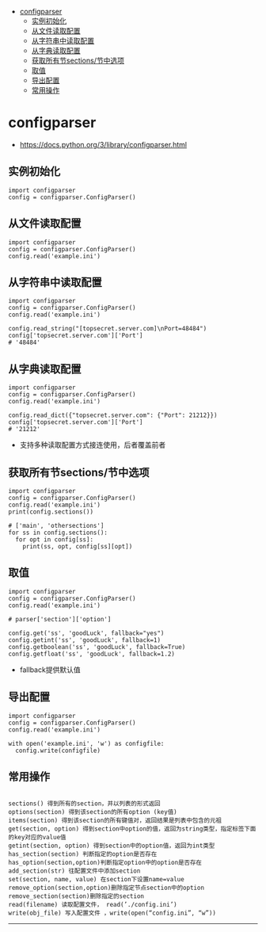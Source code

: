 <!-- MDTOC maxdepth:6 firsth1:1 numbering:0 flatten:0 bullets:1 updateOnSave:1 -->

- [configparser](#configparser)   
   - [实例初始化](#实例初始化)   
   - [从文件读取配置](#从文件读取配置)   
   - [从字符串中读取配置](#从字符串中读取配置)   
   - [从字典读取配置](#从字典读取配置)   
   - [获取所有节sections/节中选项](#获取所有节sections节中选项)   
   - [取值](#取值)   
   - [导出配置](#导出配置)   
   - [常用操作](#常用操作)   

<!-- /MDTOC -->

# configparser

* <https://docs.python.org/3/library/configparser.html>


## 实例初始化

```
import configparser
config = configparser.ConfigParser()
```

## 从文件读取配置

```
import configparser
config = configparser.ConfigParser()
config.read('example.ini')
```

## 从字符串中读取配置

```
import configparser
config = configparser.ConfigParser()
config.read('example.ini')

config.read_string("[topsecret.server.com]\nPort=48484")
config['topsecret.server.com']['Port']
# '48484'

```

## 从字典读取配置

```
import configparser
config = configparser.ConfigParser()
config.read('example.ini')

config.read_dict({"topsecret.server.com": {"Port": 21212}})
config['topsecret.server.com']['Port']
# '21212'
```

* 支持多种读取配置方式接连使用，后者覆盖前者


## 获取所有节sections/节中选项

```
import configparser
config = configparser.ConfigParser()
config.read('example.ini')
print(config.sections())

# ['main', 'othersections']
for ss in config.sections():
  for opt in config[ss]:
    print(ss, opt, config[ss][opt])
```


## 取值

```
import configparser
config = configparser.ConfigParser()
config.read('example.ini')

# parser['section']['option']

config.get('ss', 'goodLuck', fallback="yes")
config.getint('ss', 'goodLuck', fallback=1)
config.getboolean('ss', 'goodLuck', fallback=True)
config.getfloat('ss', 'goodLuck', fallback=1.2)

```

* fallback提供默认值



## 导出配置

```
import configparser
config = configparser.ConfigParser()
config.read('example.ini')

with open('example.ini', 'w') as configfile:
  config.write(configfile)
```


## 常用操作

```

sections() 得到所有的section，并以列表的形式返回
options(section) 得到该section的所有option (key值)
items(section) 得到该section的所有键值对，返回结果是列表中包含的元祖
get(section, option) 得到section中option的值，返回为string类型，指定标签下面的key对应的value值
getint(section, option) 得到section中的option值，返回为int类型
has_section(section) 判断指定的option是否存在
has_option(section,option)判断指定option中的option是否存在
add_section(str) 往配置文件中添加section
set(section, name, value) 在section下设置name=value
remove_option(section,option)删除指定节点section中的option
remove_section(section)删除指定的section
read(filename) 读取配置文件， read(’./config.ini’)
write(obj_file) 写入配置文件 ，write(open(“config.ini”, “w”))

```























---

